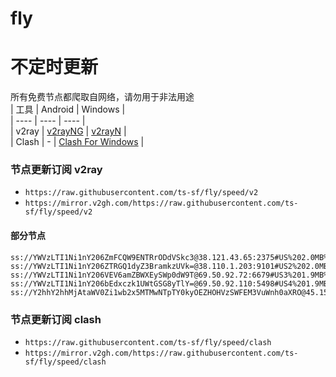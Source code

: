 # fly
# 不定时更新
所有免费节点都爬取自网络，请勿用于非法用途  
|  工具  | Android  | Windows  |  
|  ----  | ----   | ----  |  
| v2ray  | [v2rayNG](https://github.com/2dust/v2rayNG/releases) | [v2rayN](https://github.com/2dust/v2rayN/releases) |  
| Clash  | - | [Clash For Windows](https://github.com/2dust/clashN/releases) | 
  
### 节点更新订阅  v2ray
- `https://raw.githubusercontent.com/ts-sf/fly/speed/v2`  
- `https://mirror.v2gh.com/https://raw.githubusercontent.com/ts-sf/fly/speed/v2`  

#### 部分节点  
``` 
ss://YWVzLTI1Ni1nY206ZmFCQW9ENTRrODdVSkc3@38.121.43.65:2375#US%202.0MB%2Fs
ss://YWVzLTI1Ni1nY206ZTRGQ1dyZ3BramkzUVk=@38.110.1.203:9101#US2%202.0MB%2Fs
ss://YWVzLTI1Ni1nY206VEV6amZBWXEySWp0dW9T@69.50.92.72:6679#US3%201.9MB%2Fs
ss://YWVzLTI1Ni1nY206bEdxczk1UWtGSG8yTlY=@69.50.92.110:5498#US4%201.9MB%2Fs
ss://Y2hhY2hhMjAtaWV0Zi1wb2x5MTMwNTpTY0kyOEZHOHVzSWFEM3VuWnh0aXRO@45.159.249.42:4351#%E6%9C%AA%E7%9F%A514%208.0MB%2Fs
```
### 节点更新订阅  clash
- `https://raw.githubusercontent.com/ts-sf/fly/speed/clash`  
- `https://mirror.v2gh.com/https://raw.githubusercontent.com/ts-sf/fly/speed/clash`  



